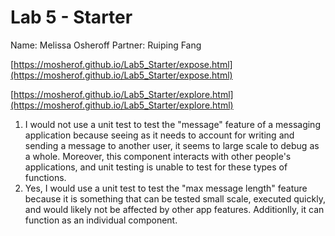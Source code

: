 # Lab 5 - Starter
Name: Melissa Osheroff
Partner: Ruiping Fang

[https://mosherof.github.io/Lab5_Starter/expose.html](https://mosherof.github.io/Lab5_Starter/expose.html)

[https://mosherof.github.io/Lab5_Starter/explore.html](https://mosherof.github.io/Lab5_Starter/explore.html)

1. I would not use a unit test to test the "message" feature of a messaging application because seeing as it needs to account for writing and sending a message to another user, it seems to large scale to debug as a whole. Moreover, this component interacts with other people's applications, and unit testing is unable to test for these types of functions.
2. Yes, I would use a unit test to test the "max message length" feature because it is something that can be tested small scale, executed quickly, and would likely not be affected by other app features. Additionlly, it can function as an individual component.
   